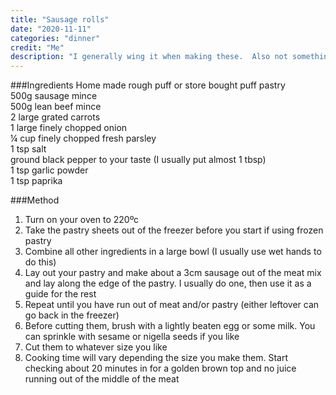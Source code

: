 ```yaml
---
title: "Sausage rolls"
date: "2020-11-11"
categories: "dinner"
credit: "Me"
description: "I generally wing it when making these.  Also not something I make very often but had a recipe request for a recent batch, so here tis.  Some like to add a tablespoon of relish to the meat mix; this adds some sweet.  Up to you.  Make them as big or small as you like"
---
```


###Ingredients
Home made rough puff or store bought puff pastry  
500g sausage mince  
500g lean beef mince  
2 large grated carrots  
1 large finely chopped onion  
¼ cup finely chopped fresh parsley  
1 tsp salt  
ground black pepper to your taste (I usually put almost 1 tbsp)  
1 tsp garlic powder  
1 tsp paprika

###Method

1. Turn on your oven to 220ºc
2. Take the pastry sheets out of the freezer before you start if using frozen pastry
3. Combine all other ingredients in a large bowl (I usually use wet hands to do this)
4. Lay out your pastry and make about a 3cm sausage out of the meat mix and lay along the edge of the pastry. I usually do one, then use it as a guide for the rest
5. Repeat until you have run out of meat and/or pastry (either leftover can go back in the freezer)
6. Before cutting them, brush with a lightly beaten egg or some milk. You can sprinkle with sesame or nigella seeds if you like
7. Cut them to whatever size you like
8. Cooking time will vary depending the size you make them. Start checking about 20 minutes in for a golden brown top and no juice running out of the middle of the meat
